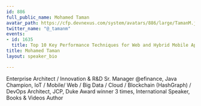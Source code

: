 ```yaml
---
id: 886
full_public_name: Mohamed Taman
avatar_path: https://cfp.devnexus.com/system/avatars/886/large/TamanM.jpg?1507547778
twitter_name: "@_tamanm"
events:
- id: 1635
  title: Top 10 Key Performance Techniques for Web and Hybrid Mobile Apps
title: Mohamed Taman
layout: speaker_bio

---
```

Enterprise Architect / Innovation & R&D Sr. Manager @efinance, Java Champion, IoT / Mobile/ Web / Big Data / Cloud / Blockchain (HashGraph) / DevOps Architect, JCP, Duke Award winner 3 times, International Speaker, Books & Videos Author
